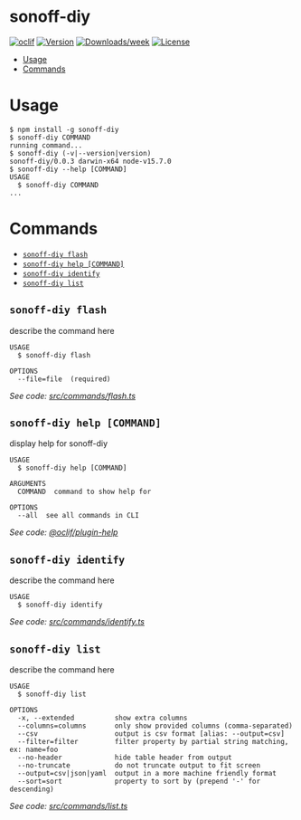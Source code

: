 sonoff-diy
==========



[![oclif](https://img.shields.io/badge/cli-oclif-brightgreen.svg)](https://oclif.io)
[![Version](https://img.shields.io/npm/v/sonoff-diy.svg)](https://npmjs.org/package/sonoff-diy)
[![Downloads/week](https://img.shields.io/npm/dw/sonoff-diy.svg)](https://npmjs.org/package/sonoff-diy)
[![License](https://img.shields.io/npm/l/sonoff-diy.svg)](https://github.com/Kalininator/sonoff-diy/blob/master/package.json)

<!-- toc -->
* [Usage](#usage)
* [Commands](#commands)
<!-- tocstop -->
# Usage
<!-- usage -->
```sh-session
$ npm install -g sonoff-diy
$ sonoff-diy COMMAND
running command...
$ sonoff-diy (-v|--version|version)
sonoff-diy/0.0.3 darwin-x64 node-v15.7.0
$ sonoff-diy --help [COMMAND]
USAGE
  $ sonoff-diy COMMAND
...
```
<!-- usagestop -->
# Commands
<!-- commands -->
* [`sonoff-diy flash`](#sonoff-diy-flash)
* [`sonoff-diy help [COMMAND]`](#sonoff-diy-help-command)
* [`sonoff-diy identify`](#sonoff-diy-identify)
* [`sonoff-diy list`](#sonoff-diy-list)

## `sonoff-diy flash`

describe the command here

```
USAGE
  $ sonoff-diy flash

OPTIONS
  --file=file  (required)
```

_See code: [src/commands/flash.ts](https://github.com/Kalininator/sonoff-diy/blob/v0.0.3/src/commands/flash.ts)_

## `sonoff-diy help [COMMAND]`

display help for sonoff-diy

```
USAGE
  $ sonoff-diy help [COMMAND]

ARGUMENTS
  COMMAND  command to show help for

OPTIONS
  --all  see all commands in CLI
```

_See code: [@oclif/plugin-help](https://github.com/oclif/plugin-help/blob/v3.2.2/src/commands/help.ts)_

## `sonoff-diy identify`

describe the command here

```
USAGE
  $ sonoff-diy identify
```

_See code: [src/commands/identify.ts](https://github.com/Kalininator/sonoff-diy/blob/v0.0.3/src/commands/identify.ts)_

## `sonoff-diy list`

describe the command here

```
USAGE
  $ sonoff-diy list

OPTIONS
  -x, --extended          show extra columns
  --columns=columns       only show provided columns (comma-separated)
  --csv                   output is csv format [alias: --output=csv]
  --filter=filter         filter property by partial string matching, ex: name=foo
  --no-header             hide table header from output
  --no-truncate           do not truncate output to fit screen
  --output=csv|json|yaml  output in a more machine friendly format
  --sort=sort             property to sort by (prepend '-' for descending)
```

_See code: [src/commands/list.ts](https://github.com/Kalininator/sonoff-diy/blob/v0.0.3/src/commands/list.ts)_
<!-- commandsstop -->
